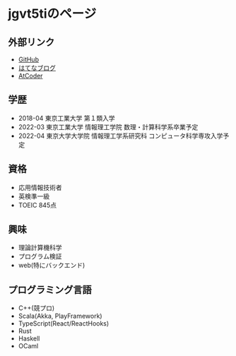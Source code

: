 # jgvt5tiのページ

## 外部リンク
- [GitHub](https://github.com/jgvt5ti)
- [はてなブログ](https://jgvt5ti.hatenablog.com/)
- [AtCoder](https://atcoder.jp/users/jgvt5ti)

## 学歴

- 2018-04 東京工業大学 第１類入学
- 2022-03 東京工業大学 情報理工学院 数理・計算科学系卒業予定
- 2022-04 東京大学大学院 情報理工学系研究科 コンピュータ科学専攻入学予定

## 資格
- 応用情報技術者
- 英検準一級
- TOEIC 845点

## 興味
- 理論計算機科学
- プログラム検証
- web(特にバックエンド)

## プログラミング言語
- C++(競プロ)
- Scala(Akka, PlayFramework)
- TypeScript(React/ReactHooks)
- Rust
- Haskell
- OCaml